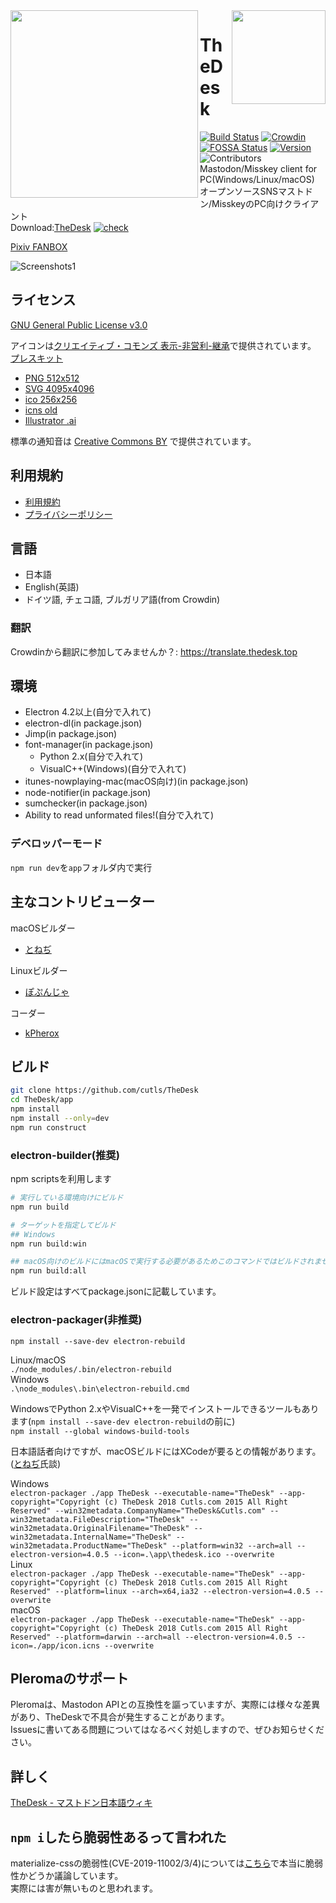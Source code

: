 <img src="https://thedesk.top/img/top.png" width="300" align="left">
<img src="https://thedesk.top/img/desk.png" width="150" align="right">

# TheDesk
 
[![Build Status](https://travis-ci.org/cutls/TheDesk.svg?branch=master)](https://travis-ci.org/cutls/TheDesk)
[![Crowdin](https://d322cqt584bo4o.cloudfront.net/thedesk/localized.svg)](https://translate.thedesk.top/project/thedesk)
[![FOSSA Status](https://bit.ly/2N4cLd1)](https://bit.ly/31zqMmZ)
[![Version](https://flat.badgen.net/github/release/cutls/TheDesk)](https://github.com/cutls/TheDesk/releases)
![Contributors](https://flat.badgen.net/github/contributors/cutls/TheDesk)  
Mastodon/Misskey client for PC(Windows/Linux/macOS)  
オープンソースSNSマストドン/MisskeyのPC向けクライアント  
Download:[TheDesk](https://thedesk.top) [![check](https://status.cutls.com/badge/?site=thedesk.top)](https://status.cutls.com)    

[Pixiv FANBOX](https://www.pixiv.net/fanbox/creator/28105985)

![Screenshots1](https://thedesk.top/img/scr1.png)  

## ライセンス

[GNU General Public License v3.0](https://github.com/cutls/TheDesk/blob/master/LICENSE)  

アイコンは[クリエイティブ・コモンズ 表示-非営利-継承](https://creativecommons.org/licenses/by-nc-sa/4.0/)で提供されています。  
[プレスキット](https://d2upiril6ywqp9.cloudfront.net/press/TheDesk+PressKit.zip)  

* [PNG 512x512](https://d2upiril6ywqp9.cloudfront.net/press/thedesk.png)
* [SVG 4095x4096](https://d2upiril6ywqp9.cloudfront.net/press/thedesk-fullcolor.svg)
* [ico 256x256](https://d2upiril6ywqp9.cloudfront.net/press/thedesk.ico)
* [icns old](https://d2upiril6ywqp9.cloudfront.net/press/thedesk.icns)
* [Illustrator .ai](https://d2upiril6ywqp9.cloudfront.net/press/thedesk.ai)

標準の通知音は [Creative Commons BY](https://creativecommons.org/licenses/by/4.0/) で提供されています。

## 利用規約

* [利用規約](https://thedesk.top/tos.html)
* [プライバシーポリシー](https://thedesk.top/priv.html)

## 言語

* 日本語
* English(英語)
* ドイツ語, チェコ語, ブルガリア語(from Crowdin)

### 翻訳
  
Crowdinから翻訳に参加してみませんか？: https://translate.thedesk.top  

## 環境

* Electron 4.2以上(自分で入れて)
* electron-dl(in package.json)
* Jimp(in package.json)
* font-manager(in package.json)
  * Python 2.x(自分で入れて)
  * VisualC++(Windows)(自分で入れて)
* itunes-nowplaying-mac(macOS向け)(in package.json)
* node-notifier(in package.json)
* sumchecker(in package.json)
* Ability to read unformated files!(自分で入れて)

### デベロッパーモード

`npm run dev`を`app`フォルダ内で実行

## 主なコントリビューター

macOSビルダー  

* [とねぢ](https://minohdon.jp/@toneji)

Linuxビルダー  

* [ぽぷんじゃ](https://popon.pptdn.jp/@popn_ja)

コーダー

* [kPherox](https://pl.kpherox.dev/kPherox)

## ビルド


```sh
git clone https://github.com/cutls/TheDesk
cd TheDesk/app
npm install
npm install --only=dev
npm run construct
```

### electron-builder(推奨)
npm scriptsを利用します

```sh
# 実行している環境向けにビルド
npm run build

# ターゲットを指定してビルド
## Windows
npm run build:win

## macOS向けのビルドにはmacOSで実行する必要があるためこのコマンドではビルドされません
npm run build:all
```

ビルド設定はすべてpackage.jsonに記載しています。  

### electron-packager(非推奨)
`npm install --save-dev electron-rebuild`  
  
Linux/macOS  
`./node_modules/.bin/electron-rebuild`  
Windows  
`.\node_modules\.bin\electron-rebuild.cmd`  
  
WindowsでPython 2.xやVisualC++を一発でインストールできるツールもあります(`npm install --save-dev electron-rebuild`の前に)  
`npm install --global windows-build-tools`  
  
日本語話者向けですが、macOSビルドにはXCodeが要るとの情報があります。([とねぢ](https://minohdon.jp/@toneji)氏談)  

Windows  
`electron-packager ./app TheDesk --executable-name="TheDesk" --app-copyright="Copyright (c) TheDesk 2018 Cutls.com 2015 All Right Reserved" --win32metadata.CompanyName="TheDesk&Cutls.com" --win32metadata.FileDescription="TheDesk" --win32metadata.OriginalFilename="TheDesk" --win32metadata.InternalName="TheDesk" --win32metadata.ProductName="TheDesk" --platform=win32 --arch=all --electron-version=4.0.5 --icon=.\app\thedesk.ico --overwrite`  
Linux  
`electron-packager ./app TheDesk --executable-name="TheDesk" --app-copyright="Copyright (c) TheDesk 2018 Cutls.com 2015 All Right Reserved" --platform=linux --arch=x64,ia32 --electron-version=4.0.5 --overwrite`  
macOS  
`electron-packager ./app TheDesk --executable-name="TheDesk" --app-copyright="Copyright (c) TheDesk 2018 Cutls.com 2015 All Right Reserved" --platform=darwin --arch=all --electron-version=4.0.5 --icon=./app/icon.icns --overwrite`  

## Pleromaのサポート

Pleromaは、Mastodon APIとの互換性を謳っていますが、実際には様々な差異があり、TheDeskで不具合が発生することがあります。  
Issuesに書いてある問題についてはなるべく対処しますので、ぜひお知らせください。

## 詳しく

[TheDesk - マストドン日本語ウィキ](https://ja.mstdn.wiki/TheDesk)

## `npm i`したら脆弱性あるって言われた

materialize-cssの脆弱性(CVE-2019-11002/3/4)については[こちら](https://github.com/Dogfalo/materialize/issues/6286)で本当に脆弱性かどうか議論しています。  
実際には害が無いものと思われます。
